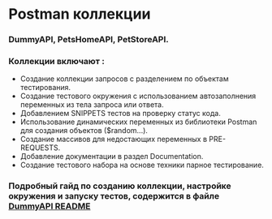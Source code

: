 # Postman коллекции

### DummyAPI, PetsHomeAPI, PetStoreAPI.

### Коллекции включают : 
- Создание коллекции запросов с разделением по объектам тестирования.
- Создание тестового окружения с использованием автозаполнения переменных из тела запроса или ответа.
- Добавлением SNIPPETS тестов на проверку статус кода.
- Использование динамических переменных из библиотеки Postman для создания объектов ($random...).
- Создание массивов для недостающих переменных в PRE-REQUESTS.
- Добавление документации в раздел Documentation.
- Создание тестового набора на основе техники парное тестирование.

### Подробный гайд по созданию коллекции, настройке окружения и запуску тестов, содержится в файле [DummyAPI README](https://github.com/egorsoroka8/postman/blob/main/dummyAPI/readme.md)
